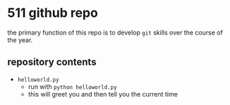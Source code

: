 # 511 github repo
the primary function of this repo is to develop `git` skills over the course of the year.

## repository contents

+ `helloworld.py`
	+ run with `python helloworld.py`
	+ this will greet you and then tell you the current time
